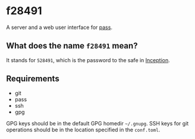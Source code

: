 # f28491

A server and a web user interface for [pass][1].

## What does the name `f28491` mean?

It stands for `528491`, which is the password to the safe in [Inception][2].

## Requirements

- git
- pass
- ssh
- gpg

GPG keys should be in the default GPG homedir `~/.gnupg`. SSH keys for git
operations should be in the location specified in the `conf.toml`.

[1]: http://passworstore.org
[2]: https://inception.fandom.com/wiki/528491_(number)
